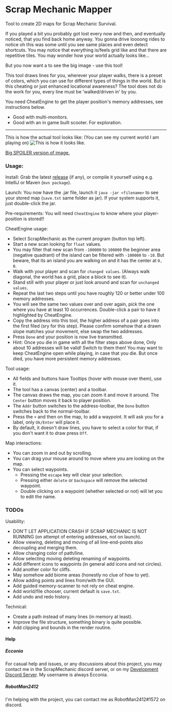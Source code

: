 # Scrap Mechanic Mapper

Tool to create 2D maps for Scrap Mechanic Survival.

If you played a bit you probably got lost every now and then, and eventually noticed, that you find back home anyway. You gonna drive loooong rides to notice oh this was some until you see same places and even detect shortcuts. 
You may notice that everything is/feels grid like and that there are repetitive tiles. You may wonder how your world actually looks like...

But you now want a to see the big image - use this tool!

This tool draws lines for you, wherever your player walks, there is a preset of colors, which you can use for different types of things in the world.
But is this cheating or just enhanced locational awareness? The tool does not do the work for you, every line must be 'walked/driven in' by you.

You need CheatEngine to get the player position's memory addresses, see instructions below.

* Good with multi-monitors.
* Good with an in game built scooter. For exploration.

---

This is how the actual tool looks like: (You can see my current world I am playing on)
![This is how it looks like.](https://user-images.githubusercontent.com/18501527/84356158-17d50e80-abc4-11ea-94ac-dc421384016a.png)

[Big SPOILER version of image.](https://user-images.githubusercontent.com/18501527/84353825-1efa1d80-abc0-11ea-9ef3-3e41c34c1c75.png)

### Usage:

Install: Grab the latest [release](https://github.com/Ecconia/ScrapMechanicMapper/releases) (if any), or compile it yourself using e.g. IntelliJ or Maven (`mvn package`).

Launch: You now have the .jar file, launch it `java -jar <filename>` to see your stored map (`save.txt` same folder as jar).
 If your system supports it, just double-click the jar.

Pre-requirements: You will need `CheatEngine` to know where your player-position is stored!!

CheatEngine usage:
- Select ScrapMechanic as the current program (button top left).
- Start a new scan looking for `float` values.
- You may filter that new scan from `-100000` to `100000` the beginner area (negative quadrant) of the island can be filtered with `-100000` to `-10`. But beware, that its an island you are walking on and it has the center at `0, 0`.
- Walk with your player and scan for `changed values`. (Always walk diagonal, the world has a grid, place a block to see it).
- Stand still with your player or just look around and scan for `unchanged values`.
- Repeat the last two steps until you have roughly 120 or better under 100 memory addresses.
- You will see the same two values over and over again, pick the one where you have at least 10 occurrences. Double-click a pair to have it highlighted by CheatEngine.
- Copy the address into this tool, the higher address of a pair goes into the first filed (sry for this step). Please confirm somehow that a drawn slope matches your movement, else swap the two addresses.
- Press `Done` and your position is now live transmitted.
- Hint: Once you die in game with all the filter steps above done, Only about 10 addresses will be valid! Switch to them then! You may want to keep CheatEngine open while playing, in case that you die. But once died, you have more persistent memory addresses.

Tool usage:
- All fields and buttons have Tooltips (hover with mouse over them), use it.
- The tool has a canvas (center) and a toolbar.
- The canvas draws the map, you can zoom it and move it around. The `Center` button moves it back to player position.
- The `Addr` button switches to the address-toolbar, the `Done` button switches back to the normal-toolbar.
- Press the `+` and then on the map, to add a waypoint. It will ask you for a label, only `Ok/Enter` will place it.
- By default, it doesn't draw lines, you have to select a color for that, if you don't want it to draw press `Off`.

Map interactions:
- You can zoom in and out by scrolling.
- You can drag your mouse around to move where you are looking on the map.
- You can select waypoints.
  - Pressing the `escape` key will clear your selection.
  - Pressing either `delete` or `backspace` will remove the selected waypoint.
  - Double clicking on a waypoint (whether selected or not) will let you to edit the name.

### TODOs

Usability:
- DON'T LET APPLICATION CRASH IF SCRAP MECHANIC IS NOT RUNNING (on attempt of entering addresses, not on launch).
- Allow viewing, deleting and moving of all line-end-points also decoupling and merging them.
- Allow changing color of path/line.
- Allow selecting moving deleting renaming of waypoints.
- Add different icons to waypoints (in general add icons and not circles).
- Add another color for cliffs.
- May somehow add biome areas (honestly no clue of how to yet).
- Allow adding points and lines from/with the GUI.
- Add guided memory-scanner to not rely on cheat engine.
- Add world/file chooser, current default is `save.txt`.
- Add undo and redo history.

Technical:
- Create a path instead of many lines (in memory at least).
- Improve the file structure, something binary is quite possible.
- Add clipping and bounds in the render routine.

#### Help
##### Ecconia
For casual help and issues, or any discussions about this project, you may contact me in the ScrapMechanic discord server, or on my [Development Discord Server](https://discord.com/invite/dYYxNvp). My username is always Ecconia.
##### RobotMan2412
I'm helping with the project, you can contact me as RobotMan2412#1572 on discord.